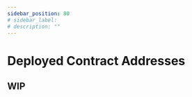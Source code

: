 ```yaml
---
sidebar_position: 80
# sidebar_label: 
# description: ""
---
```


# Deployed Contract Addresses

## WIP
